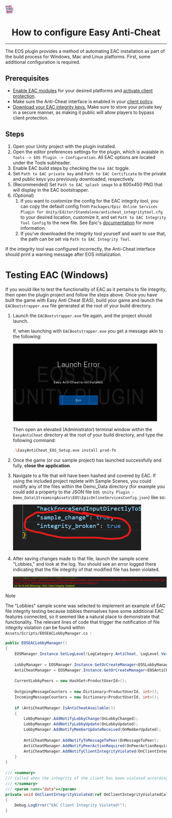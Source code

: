 <a href="/README.md"><img src="/docs/images/PlayEveryWareLogo.gif" alt="README.md" width="5%"/></a>

# <div align="center">How to configure Easy Anti-Cheat</div>
---

The EOS plugin provides a method of automating EAC installation as part of the build process for Windows, Mac and Linux platforms. First, some additional configuration is required.

## Prerequisites
* [Enable EAC modules](https://dev.epicgames.com/docs/game-services/anti-cheat/using-anti-cheat#set-up-update-and-revert-your-client-module) for your desired platforms and [activate client protection](https://dev.epicgames.com/docs/game-services/anti-cheat/using-anti-cheat#anti-cheat-service-configuration-in-developer-portal).
* Make sure the Anti-Cheat interface is enabled in your [client policy](https://dev.epicgames.com/docs/dev-portal/client-credentials#policies).
* [Download your EAC integrity keys.](https://dev.epicgames.com/docs/game-services/anti-cheat/using-anti-cheat#configure-your-integrity-tool) Make sure to store your private key in a secure manner, as making it public will allow players to bypass client protection.

## Steps
1) Open your Unity project with the plugin installed.
2) Open the editor preferences settings for the plugin, which is avaiable in `Tools -> EOS Plugin -> Configuration`. All EAC options are located under the Tools subheader.
3) Enable EAC build steps by checking the `Use EAC` toggle.
4) Set `Path to EAC private key` and `Path to EAC Certificate` to the private and public keys you previously downloaded, respectively.
5) (Recommended) Set `Path to EAC splash image` to a 800x450 PNG that will display in the EAC bootstrapper.
6) (Optional)
    1) If you want to customize the config for the EAC integrity tool, you can copy the default config from 
    `Packages/Epic Online Services Plugin for Unity/Editor/Standalone/anticheat_integritytool.cfg` to your desired location, customize it, and set `Path to EAC Integrity Tool Config` to the new file. See Epic's [documentation](https://dev.epicgames.com/docs/game-services/anti-cheat/using-anti-cheat#configure-your-integrity-tool) for more information.
    2) If you've downloaded the integrity tool yourself and want to use that, the path can be set via `Path to EAC Integrity Tool`.

If the integrity tool was configured incorrectly, the Anti-Cheat interface should print a warning message after EOS initialization.

# Testing EAC (Windows)

If you would like to test the functionality of EAC as it pertains to file integrity, then open the plugin project and follow the steps above. Once you have built the game with Easy Anti Cheat (EAS), build your game and launch the `EACBootstrapper.exe` file generated at the root of your build directory.

1. Launch the `EACBootstrapper.exe` file again, and the project should launch.

    If, when launching with `EACBootstrapper.exe` you get a message akin to the following:

    <img src="/docs/images/EAC_not_installed.png" width="450" />

    Then open an elevated (Administrator) terminal window within the `EasyAntiCheat` directory at the root of your build directory, and type the following command:

    ```bash
    .\EasyAntiCheat_EOS_Setup.exe install prod-fn
    ```

2. Once the game (or our sample project) has launched successfully and fully, **close the application**.

3. Navigate to a file that will have been hashed and covered by EAC. If using the included project replete with Sample Scenes, you could modify any of the files within the Demo_Data directory (for example you could add a property to the JSON file `EOS Unity Plugin - Demo_Data\StreamingAssets\EOS\EpicOnlineServicesConfig.json`) like so:

    <img src="/docs/images/eac_added_property.png" width="400" />

4. After saving changes made to that file, launch the sample scene "Lobbies," and look at the log. You should see an error logged there indicating that the file integrity of that modified file has been violated.

    <img src="/docs/images/file_integrity_violation.png" width="500" />

> [!NOTE]
> The "Lobbies" sample scene was selected to implement an example of EAC file integrity testing because lobbies themselves have some additional EAC features connected, so it seemed like a natural place to demonstrate that functionality. The relevant lines of code that trigger the notification of file integrity violation can be found within `Assets/Scripts/EOSEACLobbyManager.cs
`:
> ```cs
> public EOSEACLobbyManager()
> {
>     EOSManager.Instance.SetLogLevel(LogCategory.AntiCheat, LogLevel.Verbose);
>
>     LobbyManager = EOSManager.Instance.GetOrCreateManager<EOSLobbyManager>();
>     AntiCheatManager = EOSManager.Instance.GetOrCreateManager<EOSAntiCheatClientManager>();
>
>     CurrentLobbyPeers = new HashSet<ProductUserId>(); 
>
>     OutgoingMessageCounters = new Dictionary<ProductUserId, int>();
>     IncomingMessageCounters = new Dictionary<ProductUserId, int>(); 
>
>     if (AntiCheatManager.IsAntiCheatAvailable())
>     {
>         LobbyManager.AddNotifyLobbyChange(OnLobbyChanged);
>         LobbyManager.AddNotifyLobbyUpdate(OnLobbyUpdated);
>         LobbyManager.AddNotifyMemberUpdateReceived(OnMemberUpdated);
>
>         AntiCheatManager.AddNotifyToMessageToPeer(OnMessageToPeer);
>         AntiCheatManager.AddNotifyPeerActionRequired(OnPeerActionRequired);
>         AntiCheatManager.AddNotifyClientIntegrityViolated(OnClientIntegrityViolated);
>     }
> }
>
> /// <summary>
> /// Called when the integrity of the client has been violated according to EAC
> /// </summary>
> /// <param name="data"></param>
> private void OnClientIntegrityViolated(ref OnClientIntegrityViolatedCallbackInfo data)
> {
>     Debug.LogError("EAC Client Integrity Violeted!");
> }
> ```





